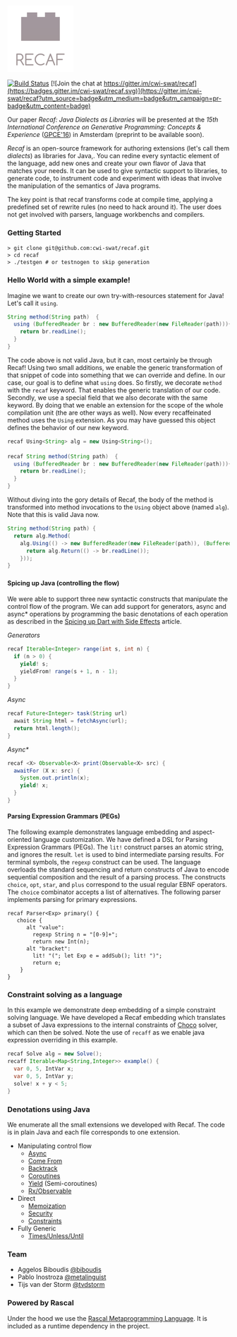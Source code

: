 
<img src="/resources/recaf.png" width="150">

[![Build Status](https://travis-ci.org/cwi-swat/recaf.svg?branch=master)](https://travis-ci.org/cwi-swat/recaf) [![Join the chat at https://gitter.im/cwi-swat/recaf](https://badges.gitter.im/cwi-swat/recaf.svg)](https://gitter.im/cwi-swat/recaf?utm_source=badge&utm_medium=badge&utm_campaign=pr-badge&utm_content=badge)

Our paper _Recaf: Java Dialects as Libraries_ will be presented at the _15th International Conference on Generative Programming: Concepts & Experience_ ([GPCE'16](http://conf.researchr.org/home/gpce-2016)) in Amsterdam (preprint to be available soon).

_Recaf_ is an open-source framework for authoring extensions (let's call them _dialects_) as libraries for Java,. You can redine every syntactic element of the language, add new ones and create your own flavor of Java that matches your needs. It can be used to give syntactic support to libraries, to generate code, to instrument code and experiment with ideas that involve the manipulation of the semantics of Java programs. 

The key point is that recaf transforms code at compile time, applying a predefined set of rewrite rules (no need to hack around it). The user does not get involved with parsers, language workbenchs and compilers.

### Getting Started

```shell
> git clone git@github.com:cwi-swat/recaf.git
> cd recaf
> ./testgen # or testnogen to skip generation
```

### Hello World with a simple example!

Imagine we want to create our own try-with-resources statement for Java! Let's call it ```using```.
```Java
String method(String path)  {
  using (BufferedReader br : new BufferedReader(new FileReader(path))){ 
    return br.readLine();
  }
}
```

The code above is not valid Java, but it can, most certainly be through Recaf! Using two small additions, we enable the generic transformation of that snippet of code into something that we can override and define. In our case, our goal is to define what ```using``` does. So firstly, we decorate ```method``` with the ```recaf``` keyword. That enables the generic translation of our code. Secondly, we use a special field that we also decorate with the same keyword. By doing that we enable an extension for the scope of the whole compilation unit (the are other ways as well). Now every recaffeinated method uses the ```Using``` extension. As you may have guessed this object defines the behavior of our new keyword.

```Java
recaf Using<String> alg = new Using<String>();

recaf String method(String path)  {
  using (BufferedReader br : new BufferedReader(new FileReader(path))){ 
    return br.readLine();
  }
}
```

Without diving into the gory details of Recaf, the body of the method is transformed into method invocations to the ```Using``` object above (named ```alg```). Note that this is valid Java now.
```Java
String method(String path) {
  return alg.Method(
    alg.Using(() -> new BufferedReader(new FileReader(path)), (BufferedReader br) -> {
      return alg.Return(() -> br.readLine());
    }));
}	
```

### 

#### Spicing up Java (controlling the flow)

We were able to support three new syntactic constructs that manipulate the control flow of the program. We can add support for generators, async and async* operations by programming the basic denotations of each operation as described in the [Spicing up Dart with Side Effects](https://queue.acm.org/detail.cfm?id=2747873) article.

_Generators_
```Java
recaf Iterable<Integer> range(int s, int n) {
  if (n > 0) {
    yield! s;
    yieldFrom! range(s + 1, n - 1);
  }
}
```

_Async_
```Java
recaf Future<Integer> task(String url)
  await String html = fetchAsync(url);
  return html.length();
}
```

_Async*_
```Java
recaf <X> Observable<X> print(Observable<X> src) {
  awaitFor (X x: src) {
    System.out.println(x);
    yield! x;
  }
}
```

#### Parsing Expression Grammars (PEGs)

The following example demonstrates language embedding and aspect-oriented language customization. We have defined a DSL for Parsing Expression Grammars (PEGs). The ```lit!``` construct parses an atomic string, and ignores the result. ```let``` is used to bind intermediate parsing results. For terminal symbols, the ```regexp``` construct can be used. The language overloads the standard sequencing and return constructs of Java to encode sequential composition and the result of a parsing process. The constructs ```choice```, ```opt```, ```star```, and ```plus``` correspond to the usual regular EBNF operators. The ```choice``` combinator accepts a list of alternatives. The following parser implements parsing for primary expressions.

```
recaf Parser<Exp> primary() {
   choice {
      alt "value":
        regexp String n = "[0-9]+";
        return new Int(n);
      alt "bracket":
        lit! "("; let Exp e = addSub(); lit! ")";
        return e;
    }   
}
```

### Constraint solving as a language

In this example we demonstrate deep embedding of a simple constraint solving language. We have developed a Recaf embedding which translates a subset of Java expressions to the internal constraints of [Choco](http://choco-solver.org/) solver, which can then be solved. Note the use of ```recaff``` as we enable java expression overriding in this example.

```Java
recaf Solve alg = new Solve();
recaff Iterable<Map<String,Integer>> example() {
  var 0, 5, IntVar x;
  var 0, 5, IntVar y;
  solve! x + y < 5;
}
```


### Denotations using Java

We enumerate all the small extensions we developed with Recaf. The code is in plain Java and each file corresponds to one extension.

- Manipulating control flow
  - [Async](https://github.com/cwi-swat/recaf/blob/master/recaf-runtime/src/main/java/recaf/demo/cps/Async.java)
  - [Come From](https://github.com/cwi-swat/recaf/blob/master/recaf-runtime/src/main/java/recaf/demo/cps/ComeFrom.java)
  - [Backtrack](https://github.com/cwi-swat/recaf/blob/master/recaf-runtime/src/main/java/recaf/demo/cps/Backtrack.java)
  - [Coroutines](https://github.com/cwi-swat/recaf/blob/master/recaf-runtime/src/main/java/recaf/demo/cps/Coroutine.java)
  - [Yield](https://github.com/cwi-swat/recaf/blob/master/recaf-runtime/src/main/java/recaf/demo/cps/Iter.java) (Semi-coroutines)
  - [Rx/Observable](https://github.com/cwi-swat/recaf/blob/master/recaf-runtime/src/main/java/recaf/demo/cps/StreamExt.java)
- Direct
  - [Memoization](https://github.com/cwi-swat/recaf/blob/master/recaf-runtime/src/main/java/recaf/demo/direct/Memo.java)
  - [Security](https://github.com/cwi-swat/recaf/blob/master/recaf-runtime/src/main/java/recaf/demo/direct/Security.java)
  - [Constraints](https://github.com/cwi-swat/recaf/blob/master/recaf-runtime/src/main/java/recaf/demo/constraint/Solve.java)
- Fully Generic 
  - [Times/Unless/Until](https://github.com/cwi-swat/recaf/tree/master/recaf-runtime/src/main/java/recaf/demo/generic)

### Team
- Aggelos Biboudis [@biboudis](https://twitter.com/biboudis)
- Pablo Inostroza [@metalinguist](https://twitter.com/metalinguist)
- Tijs van der Storm [@tvdstorm](https://twitter.com/tvdstorm)

### Powered by Rascal 
Under the hood we use the [Rascal Metaprogramming Language](http://www.rascal-mpl.org/). It is included as a runtime dependency in the project. 


